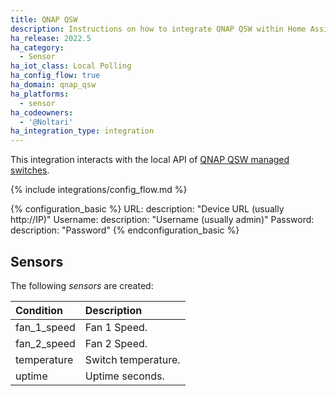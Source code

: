 ```yaml
---
title: QNAP QSW
description: Instructions on how to integrate QNAP QSW within Home Assistant.
ha_release: 2022.5
ha_category:
  - Sensor
ha_iot_class: Local Polling
ha_config_flow: true
ha_domain: qnap_qsw
ha_platforms:
  - sensor
ha_codeowners:
  - '@Noltari'
ha_integration_type: integration
---
```


This integration interacts with the local API of [QNAP QSW managed switches](https://www.qnap.com/en/product/series/qsw-managed-switches).

{% include integrations/config_flow.md %}

{% configuration_basic %}
URL:
  description: "Device URL (usually http://IP)"
Username:
  description: "Username (usually admin)"
Password:
  description: "Password"
{% endconfiguration_basic %}

## Sensors

The following *sensors* are created:

| Condition           | Description                        |
| :------------------ | :--------------------------------- |
| fan_1_speed         | Fan 1 Speed.                       |
| fan_2_speed         | Fan 2 Speed.                       |
| temperature         | Switch temperature.                |
| uptime              | Uptime seconds.                    |
